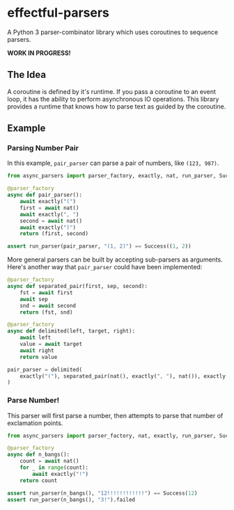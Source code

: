 # effectful-parsers
A Python 3 parser-combinator library which uses coroutines to sequence parsers.

**WORK IN PROGRESS!**

## The Idea

A coroutine is defined by it's runtime. If you pass a coroutine to an event loop, it has the ability to perform asynchronous IO operations. This library provides a runtime that knows how to parse text as guided by the coroutine.

## Example
### Parsing Number Pair

In this example, `pair_parser` can parse a pair of numbers, like `(123, 987)`. 

```python
from async_parsers import parser_factory, exactly, nat, run_parser, Success

@parser_factory
async def pair_parser():
    await exactly("(")
    first = await nat()
    await exactly(", ")
    second = await nat()
    await exactly(")")
    return (first, second)

assert run_parser(pair_parser, "(1, 2)") == Success((1, 2))
```

More general parsers can be built by accepting sub-parsers as arguments. Here's another way that `pair_parser` could have been implemented:

```python
@parser_factory
async def separated_pair(first, sep, second):
    fst = await first
    await sep
    snd = await second
    return (fst, snd)

@parser_factory
async def delimited(left, target, right):
    await left
    value = await target
    await right
    return value

pair_parser = delimited(
    exactly("("), separated_pair(nat(), exactly(", "), nat()), exactly(")"),
)
```

### Parse Number!

This parser will first parse a number, then attempts to parse that number of exclamation points.

```python
from async_parsers import parser_factory, nat, exactly, run_parser, Success

@parser_factory
async def n_bangs():
    count = await nat()
    for _ in range(count):
        await exactly("!")
    return count

assert run_parser(n_bangs(), "12!!!!!!!!!!!!") == Success(12)
assert run_parser(n_bangs(), "3!").failed
```
